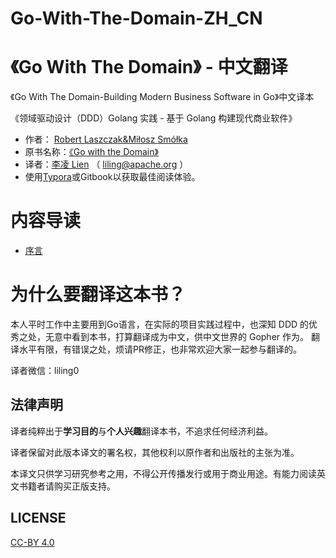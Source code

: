 # Go-With-The-Domain-ZH_CN


# 《Go With The Domain》 - 中文翻译 

《Go With The Domain-Building Modern Business Software in Go》中文译本

《领域驱动设计（DDD）Golang 实践 - 基于 Golang 构建现代商业软件》

- 作者： [Robert Laszczak&Miłosz Smółka](https://threedots.tech)
- 原书名称：[《Go with the Domain》](https://threedots.tech/)
- 译者：[李凌 Lien]( http://github.com/about) （ liling@apache.org ） 
- 使用[Typora](https://www.typora.io)或Gitbook以获取最佳阅读体验。


# 内容导读
* [序言](chapter1/README.md) 



# 为什么要翻译这本书？

本人平时工作中主要用到Go语言，在实际的项目实践过程中，也深知 DDD 的优秀之处，无意中看到本书，打算翻译成为中文，供中文世界的 Gopher 作为。
翻译水平有限，有错误之处，烦请PR修正，也非常欢迎大家一起参与翻译的。

译者微信：liling0



## 法律声明
 
译者纯粹出于**学习目的**与**个人兴趣**翻译本书，不追求任何经济利益。

译者保留对此版本译文的署名权，其他权利以原作者和出版社的主张为准。

本译文只供学习研究参考之用，不得公开传播发行或用于商业用途。有能力阅读英文书籍者请购买正版支持。



## LICENSE

[CC-BY 4.0](LICENSE)